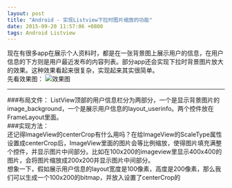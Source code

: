 ```yaml
---
layout: post
title: "Android - 实现Listview下拉时图片缩放的功能"
date: 2015-09-20 11:57:06 +0800
tags: Android Listview
---
```


现在有很多app在展示个人资料时，都是在一张背景图上展示用户的信息，在用户信息的下方则是用户最近发布的内容列表。部分app还会实现下拉时背景图片放大的效果。这种效果看起来很复杂，实现起来其实很简单。  
先看效果图：
![效果图](http://7xjvhq.com1.z0.glb.clouddn.com/pulltozoom.gif)  
***
###布局文件：
ListView顶部的用户信息栏分为两部分，一个是显示背景图片的image_background，一个是展示用户信息的layout_userinfo。两个控件放在FrameLayout里面。  
###实现方法：  
还记得ImageView的centerCrop有什么用吗？在给ImageView的ScaleType属性设置成centerCrop后，ImageView里面的图片会等比例缩放，使得图片填充满整个控件，并显示图片中间部分。比如在100x200的imageview里显示400x400的图片，会将图片缩放成200x200并显示图片中间部分。  
想象一下，假如展示用户信息的layout宽度是100像素，高度是200像素，那么我们可以生成一个100x200的bitmap，并放入设置了centerCrop的